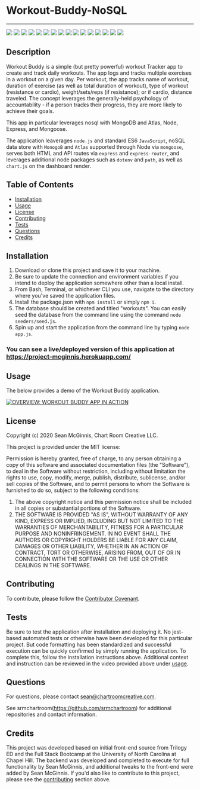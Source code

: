 # Workout-Buddy-NoSQL

--------------------
![](https://img.shields.io/badge/Code-NodeJs-informational?style=flat&logo=nodejs&logoColor=white&color=2bbc8a)
![](https://img.shields.io/badge/Code-Express-informational?style=flat&logo=expressjs&logoColor=white&color=2bbc8a)
![](https://img.shields.io/badge/Code-Express_Router-informational?style=flat&logo=express-router&logoColor=white&color=2bbc8a)
![](https://img.shields.io/badge/Code-JavaScript_ES6-informational?style=flat&logo=javascript&logoColor=white&color=2bbc8a)
![](https://img.shields.io/badge/Code-Mongoose-informational?style=flat&logo=mongoose&logoColor=white&color=2bbc8a)
![](https://img.shields.io/badge/Code-ChartJS-informational?style=flat&logo=chartjs&logoColor=white&color=2bbc8a)
![](https://img.shields.io/badge/Code-HTML5-informational?style=flat&logo=html5&logoColor=white&color=2bbc8a)
![](https://img.shields.io/badge/CSS-CSS3-informational?style=flat&logo=css3&logoColor=white&color=2bbc8a)
![](https://img.shields.io/badge/CSS-Bootstrap-informational?style=flat&logo=bootstrap&logoColor=white&color=2bbc8a)
![](https://img.shields.io/badge/CSS-Semantic_UI-informational?style=flat&logo=semanticui&logoColor=white&color=2bbc8a)
![](https://img.shields.io/badge/Tools-Nodemon-informational?style=flat&logo=nodemon&logoColor=white&color=2bbc8a)
![](https://img.shields.io/badge/Tools-Postman-informational?style=flat&logo=postman&logoColor=white&color=2bbc8a)
![](https://img.shields.io/badge/Tools-Github-informational?style=flat&logo=github&logoColor=white&color=2bbc8a)
![](https://img.shields.io/badge/Tools-Heroku-informational?style=flat&logo=heroku&logoColor=white&color=2bbc8a)
![](https://img.shields.io/badge/Tools-Mongo_Atlas-informational?style=flat&logo=mongodbatlas&logoColor=white&color=2bbc8a)
![](https://img.shields.io/badge/Data-MongoDB-informational?style=flat&logo=mongodb&logoColor=white&color=2bbc8a)


## Description

Workout Buddy is a simple (but pretty powerful) workout Tracker app to create and track daily workouts. The app logs and tracks multiple exercises in a workout on a given day. Per workout, the app tracks name of workout, duration of exercise (as well as total duration of workout), type of workout (resistance or cardio), weight/sets/reps (if resistance); or if cardio, distance traveled.  The concept leverages the generally-held psychology of accountability - if a person tracks their progress, they are more likely to achieve their goals.

This app in particular leverages nosql with MongoDB and Atlas, Node, Express, and Mongoose.


The application leaverages `node.js` and standard ES6 `JavaScript`, noSQL data store with `MonogoB` and `Atlas` supported through Node via `mongoose`, serves both HTML and API routes via `express` and `express-router`, and leverages additional node packages such as `dotenv` and `path`, as well as `chart.js` on the dashboard render.

## Table of Contents

- [Installation](#installation)
- [Usage](#usage)
- [License](#license)
- [Contributing](#contributing)
- [Tests](#tests)
- [Questions](#questions)
- [Credits](#credits)

## Installation

1. Download or clone this project and save it to your machine.
2. Be sure to update the connection and environment variables if you intend to deploy the application somewhere other than a local install.
3. From Bash, Terminal, or whichever CLI you use, navigate to the directory where you've saved the application files.
5. Install the package.json with `npm install` or simply `npm i`.
6. The database should be created and titled "workouts". You can easily seed the database from the command line using the command `node seeders/seed.js`.
7. Spin up and start the application from the command line by typing `node app.js`.

### You can see a live/deployed version of this application at https://project-mcginnis.herokuapp.com/

## Usage

The below provides a demo of the Workout Buddy application.

[![OVERVIEW: WORKOUT BUDDY APP IN ACTION](https://chartroomcreative.com/gitassets/workout-buddy-app.gif)](https://chartroomcreative.com/gitassets/workout-buddy-app.mp4)

## License

Copyright (c) 2020 Sean McGinnis, Chart Room Creative LLC.

This project is provided under the MIT license:

Permission is hereby granted, free of charge, to any person obtaining a copy of this software and associated documentation files (the "Software"), to deal in the Software without restriction, including without limitation the rights to use, copy, modify, merge, publish, distribute, sublicense, and/or sell
copies of the Software, and to permit persons to whom the Software is furnished to do so, subject to the following conditions:

1. The above copyright notice and this permission notice shall be included in all
   copies or substantial portions of the Software.
2. THE SOFTWARE IS PROVIDED "AS IS", WITHOUT WARRANTY OF ANY KIND, EXPRESS OR
   IMPLIED, INCLUDING BUT NOT LIMITED TO THE WARRANTIES OF MERCHANTABILITY,
   FITNESS FOR A PARTICULAR PURPOSE AND NONINFRINGEMENT. IN NO EVENT SHALL THE
   AUTHORS OR COPYRIGHT HOLDERS BE LIABLE FOR ANY CLAIM, DAMAGES OR OTHER
   LIABILITY, WHETHER IN AN ACTION OF CONTRACT, TORT OR OTHERWISE, ARISING FROM,
   OUT OF OR IN CONNECTION WITH THE SOFTWARE OR THE USE OR OTHER DEALINGS IN THE
   SOFTWARE.

## Contributing

To contribute, please follow the [Contributor Covenant](https://www.contributor-covenant.org/).

## Tests

Be sure to test the application after installation and deploying it. No jest-based automated tests or otherwise have been developed for this particular project. But code formatting has been standardized and successful execution can be quickly confirmed by simply running the application. To complete this, follow the installation instructions above. Additional context and instruction can be reviewed in the video provided above under [usage](#usage).

## Questions

For questions, please contact [sean@chartroomcreative.com](mailto:sean@chartroomcreative.com).

See srmchartroom(https://github.com/srmchartroom) for additional repositories and contact information.

## Credits

This project was developed based on initial front-end source from Trilogy ED and the Full Stack Bootcamp at the University of North Carolina at Chapel Hill. The backend was developed and completed to execute for full functionality by Sean McGinnis, and additional tweaks to the front-end were added by Sean McGinnis. If you'd also like to contribute to this project, please see the [contributing](#contributing) section above.
